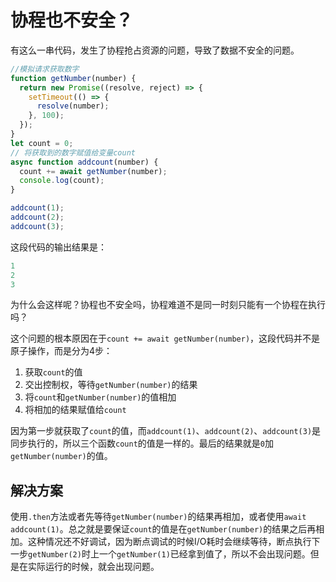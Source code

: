 # 协程也不安全？

有这么一串代码，发生了协程抢占资源的问题，导致了数据不安全的问题。

```javascript
//模拟请求获取数字
function getNumber(number) {
  return new Promise((resolve, reject) => {
    setTimeout(() => {
      resolve(number);
    }, 100);
  });
}
let count = 0;
// 将获取到的数字赋值给变量count
async function addcount(number) {
  count += await getNumber(number);
  console.log(count);
}

addcount(1);
addcount(2);
addcount(3);
```

这段代码的输出结果是：

```javascript
1
2
3
```

为什么会这样呢？协程也不安全吗，协程难道不是同一时刻只能有一个协程在执行吗？

这个问题的根本原因在于`count += await getNumber(number)`，这段代码并不是原子操作，而是分为4步：

1. 获取`count`的值
2. 交出控制权，等待`getNumber(number)`的结果
3. 将`count`和`getNumber(number)`的值相加
4. 将相加的结果赋值给`count`

因为第一步就获取了`count`的值，而`addcount(1)`、`addcount(2)`、`addcount(3)`是同步执行的，所以三个函数`count`的值是一样的。最后的结果就是`0`加`getNumber(number)`的值。

## 解决方案

使用`.then`方法或者先等待`getNumber(number)`的结果再相加，或者使用`await addcount(1)`。总之就是要保证`count`的值是在`getNumber(number)`的结果之后再相加。这种情况还不好调试，因为断点调试的时候I/O耗时会继续等待，断点执行下一步`getNumber(2)`时上一个`getNumber(1)`已经拿到值了，所以不会出现问题。但是在实际运行的时候，就会出现问题。
